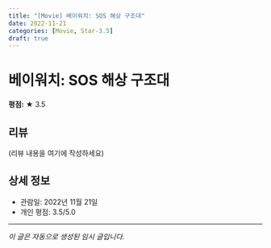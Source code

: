 ```yaml
---
title: "[Movie] 베이워치: SOS 해상 구조대"
date: 2022-11-21
categories: [Movie, Star-3.5]
draft: true
---
```


# 베이워치: SOS 해상 구조대

**평점:** ★ 3.5

## 리뷰

(리뷰 내용을 여기에 작성하세요)

## 상세 정보

- 관람일: 2022년 11월 21일
- 개인 평점: 3.5/5.0

---

*이 글은 자동으로 생성된 임시 글입니다.*
